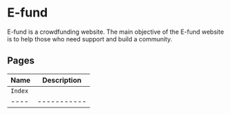 # E-fund

E-fund is a crowdfunding website. The main objective of the E-fund website is to help those who need support and build a community.

## Pages
|Name|Description|
|----|-----------|
|`Index`||
|----|-----------|